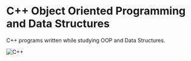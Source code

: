 # C++ Object Oriented Programming and Data Structures
C++ programs written while studying OOP and Data Structures.

![C++](https://img.shields.io/badge/C++-blue)

